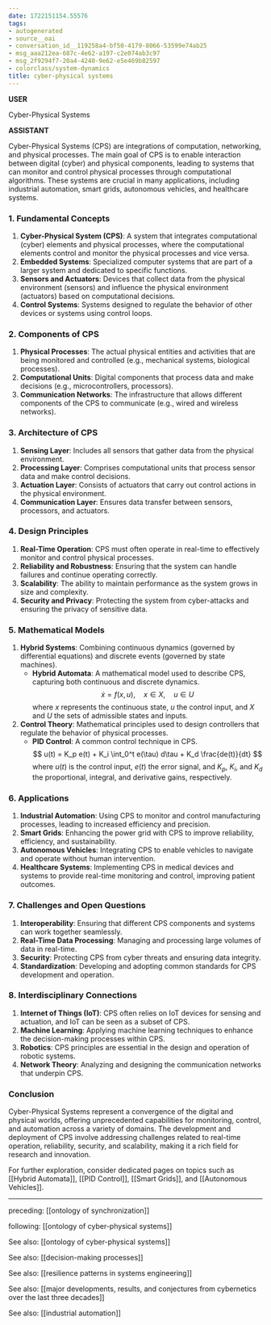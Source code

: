 ```yaml
---
date: 1722151154.55576
tags:
- autogenerated
- source__oai
- conversation_id__119258a4-bf50-4179-8066-53599e74ab25
- msg_aaa212ea-687c-4e62-a197-c2e074ab3c97
- msg_2f9294f7-20a4-4240-9e62-e5e469b82597
- colorclass/system-dynamics
title: cyber-physical systems
---
```


**USER**

Cyber-Physical Systems


**ASSISTANT**

Cyber-Physical Systems (CPS) are integrations of computation, networking, and physical processes. The main goal of CPS is to enable interaction between digital (cyber) and physical components, leading to systems that can monitor and control physical processes through computational algorithms. These systems are crucial in many applications, including industrial automation, smart grids, autonomous vehicles, and healthcare systems.

### 1. **Fundamental Concepts**
1. **Cyber-Physical System (CPS)**: A system that integrates computational (cyber) elements and physical processes, where the computational elements control and monitor the physical processes and vice versa.
2. **Embedded Systems**: Specialized computer systems that are part of a larger system and dedicated to specific functions.
3. **Sensors and Actuators**: Devices that collect data from the physical environment (sensors) and influence the physical environment (actuators) based on computational decisions.
4. **Control Systems**: Systems designed to regulate the behavior of other devices or systems using control loops.

### 2. **Components of CPS**
1. **Physical Processes**: The actual physical entities and activities that are being monitored and controlled (e.g., mechanical systems, biological processes).
2. **Computational Units**: Digital components that process data and make decisions (e.g., microcontrollers, processors).
3. **Communication Networks**: The infrastructure that allows different components of the CPS to communicate (e.g., wired and wireless networks).

### 3. **Architecture of CPS**
1. **Sensing Layer**: Includes all sensors that gather data from the physical environment.
2. **Processing Layer**: Comprises computational units that process sensor data and make control decisions.
3. **Actuation Layer**: Consists of actuators that carry out control actions in the physical environment.
4. **Communication Layer**: Ensures data transfer between sensors, processors, and actuators.

### 4. **Design Principles**
1. **Real-Time Operation**: CPS must often operate in real-time to effectively monitor and control physical processes.
2. **Reliability and Robustness**: Ensuring that the system can handle failures and continue operating correctly.
3. **Scalability**: The ability to maintain performance as the system grows in size and complexity.
4. **Security and Privacy**: Protecting the system from cyber-attacks and ensuring the privacy of sensitive data.

### 5. **Mathematical Models**
1. **Hybrid Systems**: Combining continuous dynamics (governed by differential equations) and discrete events (governed by state machines).
   - **Hybrid Automata**: A mathematical model used to describe CPS, capturing both continuous and discrete dynamics.
     $$ \dot{x} = f(x,u), \quad x \in X, \quad u \in U $$
     where $x$ represents the continuous state, $u$ the control input, and $X$ and $U$ the sets of admissible states and inputs.
2. **Control Theory**: Mathematical principles used to design controllers that regulate the behavior of physical processes.
   - **PID Control**: A common control technique in CPS.
     $$ u(t) = K_p e(t) + K_i \int_0^t e(\tau) d\tau + K_d \frac{de(t)}{dt} $$
     where $u(t)$ is the control input, $e(t)$ the error signal, and $K_p$, $K_i$, and $K_d$ the proportional, integral, and derivative gains, respectively.

### 6. **Applications**
1. **Industrial Automation**: Using CPS to monitor and control manufacturing processes, leading to increased efficiency and precision.
2. **Smart Grids**: Enhancing the power grid with CPS to improve reliability, efficiency, and sustainability.
3. **Autonomous Vehicles**: Integrating CPS to enable vehicles to navigate and operate without human intervention.
4. **Healthcare Systems**: Implementing CPS in medical devices and systems to provide real-time monitoring and control, improving patient outcomes.

### 7. **Challenges and Open Questions**
1. **Interoperability**: Ensuring that different CPS components and systems can work together seamlessly.
2. **Real-Time Data Processing**: Managing and processing large volumes of data in real-time.
3. **Security**: Protecting CPS from cyber threats and ensuring data integrity.
4. **Standardization**: Developing and adopting common standards for CPS development and operation.

### 8. **Interdisciplinary Connections**
1. **Internet of Things (IoT)**: CPS often relies on IoT devices for sensing and actuation, and IoT can be seen as a subset of CPS.
2. **Machine Learning**: Applying machine learning techniques to enhance the decision-making processes within CPS.
3. **Robotics**: CPS principles are essential in the design and operation of robotic systems.
4. **Network Theory**: Analyzing and designing the communication networks that underpin CPS.

### Conclusion
Cyber-Physical Systems represent a convergence of the digital and physical worlds, offering unprecedented capabilities for monitoring, control, and automation across a variety of domains. The development and deployment of CPS involve addressing challenges related to real-time operation, reliability, security, and scalability, making it a rich field for research and innovation.

For further exploration, consider dedicated pages on topics such as [[Hybrid Automata]], [[PID Control]], [[Smart Grids]], and [[Autonomous Vehicles]].


---

preceding: [[ontology of synchronization]]  


following: [[ontology of cyber-physical systems]]

See also: [[ontology of cyber-physical systems]]


See also: [[decision-making processes]]


See also: [[resilience patterns in systems engineering]]


See also: [[major developments, results, and conjectures from cybernetics over the last three decades]]


See also: [[industrial automation]]